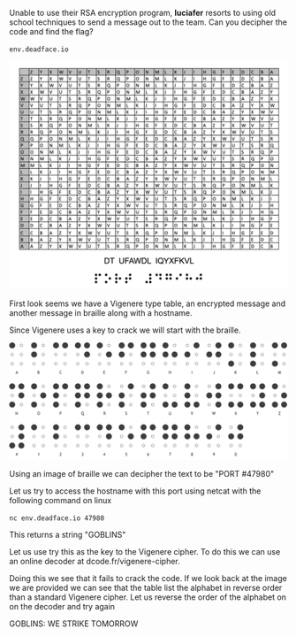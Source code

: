 Unable to use their RSA encryption program, **luciafer** resorts to using old school techniques to send a message out to the team. Can you decipher the code and find the flag?

`env.deadface.io`

![Old_School_sm.png](Old_School_sm.png)

First look seems we have a Vigenere type table, an encrypted message and another message in braille along with a hostname.

Since Vigenere uses a key to crack we will start with the braille.

![braille-alphabet-and-braille-numbers.webp](braille-alphabet-and-braille-numbers.webp)

Using an image of braille we can decipher the text to be "PORT #47980"

Let us try to access the hostname with this port using netcat with the following command on linux

`nc env.deadface.io 47980`

This returns a string "GOBLINS"

Let us use try this as the key to the Vigenere cipher. To do this we can use an online decoder at dcode.fr/vigenere-cipher.

Doing this we see that it fails to crack the code. If we look back at the image we are provided we can see that the table list the alphabet in reverse order than a standard Vigenere cipher. Let us reverse the order of the alphabet on on the decoder and try again

GOBLINS: WE STRIKE TOMORROW
